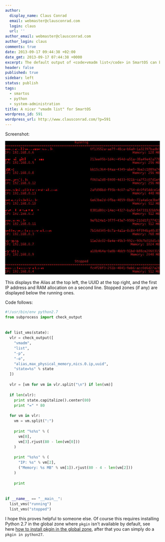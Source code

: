 ```yaml
---
author:
  display_name: Claus Conrad
  email: webmaster@clausconrad.com
  login: claus
  url: ''
author_email: webmaster@clausconrad.com
author_login: claus
comments: true
date: 2013-09-17 09:44:38 +02:00
date_gmt: 2013-09-17 07:44:38 +0000
excerpt: The default output of <code>vmadm list</code> in SmartOS can be a little hard to read (especially if you, like me, use long aliases for your zones). Here is a little Python script that formats the list of VMs for a more user-friendly output.
header: false
published: true
sidebar: left
status: publish
tags:
  - smartos
  - python
  - system-administration
title: A nicer "vmadm list" for SmartOS
wordpress_id: 591
wordpress_url: http://www.clausconrad.com/?p=591
---
```


Screenshot:

[![vmlist](/assets/img/vmlist_9782574613_o.jpg)](/assets/img/vmlist_9782574613_o.jpg)

This displays the Alias at the top left, the UUID at the top right, and the first IP address and RAM allocation on a second line. Stopped zones (if any) are displayed below the running ones.

Code follows:
  
```python
#!/usr/bin/env python2.7  
from subprocess import check_output


def list_vms(state):  
  vlr = check_output([  
    "vmadm",  
    "list",  
    "-p",  
    "-o",  
    "alias,max_physical_memory,nics.0.ip,uuid",  
    "state=%s" % state  
  ])

  vlr = [vm for vm in vlr.split("\n") if len(vm)]  

  if len(vlr):  
    print state.capitalize().center(80)  
    print "=" * 80  

  for vm in vlr:  
    vm = vm.split(":")  

    print "%s%s" % (  
      vm[0],  
      vm[3].rjust(80 - len(vm[0]))  
    )  

    print "%s%s" % (  
      "IP: %s" % vm[2],  
      ("Memory: %s MB" % vm[1]).rjust(80 - 4 - len(vm[2]))  
    )  

    print


if __name__ == "__main__":  
  list_vms("running")  
  list_vms("stopped")  
```

I hope this proves helpful to someone else. Of course this requires installing Python 2.7 in the global zone where `pkgin` isn't available by default, see here [how to install pkgin in the global zone](https://pkgsrc.joyent.com/install-on-illumos/), after that you can simply do a `pkgin in python27`.
